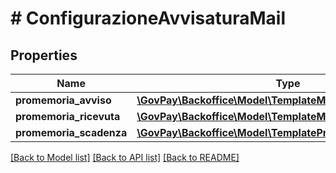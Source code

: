 # # ConfigurazioneAvvisaturaMail

## Properties

Name | Type | Description | Notes
------------ | ------------- | ------------- | -------------
**promemoria_avviso** | [**\GovPay\Backoffice\Model\TemplateMailPromemoriaAvviso**](TemplateMailPromemoriaAvviso.md) |  |
**promemoria_ricevuta** | [**\GovPay\Backoffice\Model\TemplateMailPromemoriaRicevuta**](TemplateMailPromemoriaRicevuta.md) |  |
**promemoria_scadenza** | [**\GovPay\Backoffice\Model\TemplatePromemoriaScadenza**](TemplatePromemoriaScadenza.md) |  |

[[Back to Model list]](../../README.md#models) [[Back to API list]](../../README.md#endpoints) [[Back to README]](../../README.md)
